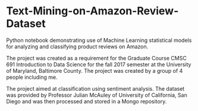 # Text-Mining-on-Amazon-Review-Dataset
Python notebook demonstrating use of Machine Learning statistical models for analyzing and classifying product reviews on Amazon.

The project was created as a requirement for the Graduate Course CMSC 691 Introduction to Data Science for the fall 2017 semester at the University of Maryland, Baltimore County. The project was created by a group of 4 people including me.


The project aimed at classification using sentiment analysis. The dataset was provided by Professor Julian McAuley of University of California, San Diego and was then processed and stored in a Mongo repository.
